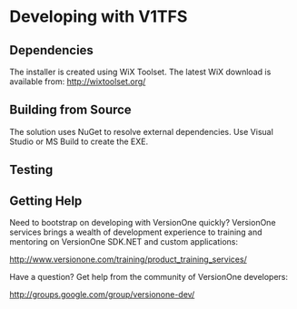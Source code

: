 # Developing with V1TFS #

## Dependencies ##
The installer is created using WiX Toolset. The latest WiX download is 
available from:
   http://wixtoolset.org/

## Building from Source ##
The solution uses NuGet to resolve external dependencies. Use Visual Studio or 
MS Build to create the EXE.

## Testing ##

## Getting Help ##
Need to bootstrap on developing with VersionOne quickly? VersionOne services 
brings a wealth of development experience to training and mentoring on 
VersionOne SDK.NET and custom applications:

http://www.versionone.com/training/product_training_services/

Have a question? Get help from the community of VersionOne developers:

http://groups.google.com/group/versionone-dev/

